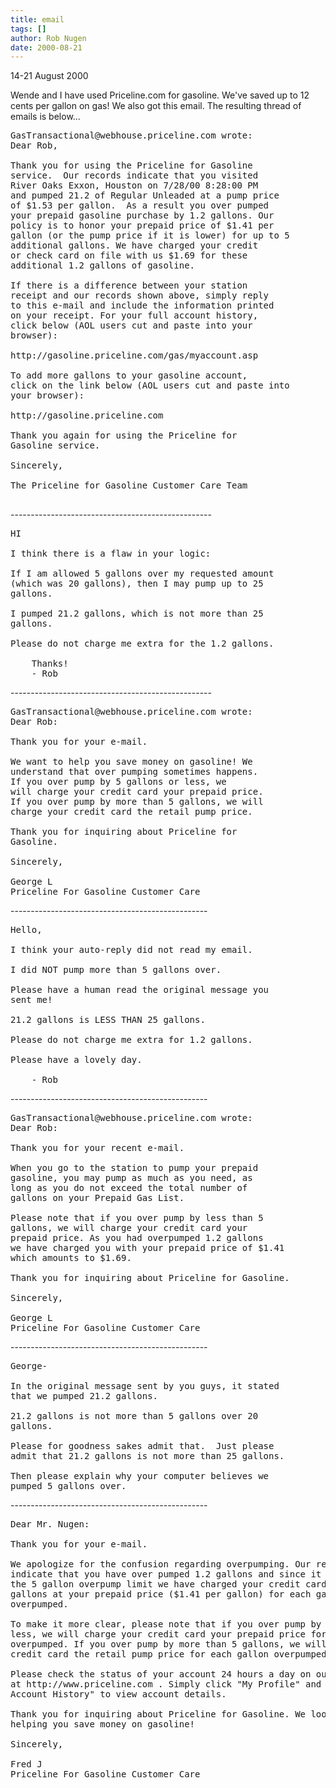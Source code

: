 ```yaml
---
title: email
tags: []
author: Rob Nugen
date: 2000-08-21
---
```



<p class=date>14-21 August 2000 </p>

<p>Wende and I have used Priceline.com for gasoline.  We've saved up to 12
cents per gallon on gas!  We also got this email.   The resulting thread of
emails is below...

<pre>
GasTransactional@webhouse.priceline.com wrote:
Dear Rob,

Thank you for using the Priceline for Gasoline
service.  Our records indicate that you visited
River Oaks Exxon, Houston on 7/28/00 8:28:00 PM
and pumped 21.2 of Regular Unleaded at a pump price
of $1.53 per gallon.  As a result you over pumped
your prepaid gasoline purchase by 1.2 gallons. Our
policy is to honor your prepaid price of $1.41 per
gallon (or the pump price if it is lower) for up to 5
additional gallons. We have charged your credit
or check card on file with us $1.69 for these
additional 1.2 gallons of gasoline.

If there is a difference between your station
receipt and our records shown above, simply reply
to this e-mail and include the information printed
on your receipt. For your full account history,
click below (AOL users cut and paste into your
browser):

http://gasoline.priceline.com/gas/myaccount.asp

To add more gallons to your gasoline account,
click on the link below (AOL users cut and paste into
your browser):

http://gasoline.priceline.com

Thank you again for using the Priceline for
Gasoline service.

Sincerely,

The Priceline for Gasoline Customer Care Team

</pre>

<p>--------------------------------------------------

<pre>
HI

I think there is a flaw in your logic:

If I am allowed 5 gallons over my requested amount
(which was 20 gallons), then I may pump up to 25
gallons.

I pumped 21.2 gallons, which is not more than 25
gallons.

Please do not charge me extra for the 1.2 gallons.

    Thanks!
    - Rob
</pre>

<p>--------------------------------------------------

<pre>
GasTransactional@webhouse.priceline.com wrote:
Dear Rob:

Thank you for your e-mail.

We want to help you save money on gasoline! We
understand that over pumping sometimes happens.
If you over pump by 5 gallons or less, we
will charge your credit card your prepaid price.
If you over pump by more than 5 gallons, we will
charge your credit card the retail pump price.

Thank you for inquiring about Priceline for
Gasoline.

Sincerely,

George L
Priceline For Gasoline Customer Care
</pre>

<p>-------------------------------------------------

<pre>
Hello,

I think your auto-reply did not read my email.

I did NOT pump more than 5 gallons over.

Please have a human read the original message you
sent me!

21.2 gallons is LESS THAN 25 gallons.

Please do not charge me extra for 1.2 gallons.

Please have a lovely day.

    - Rob
</pre>

<p>-------------------------------------------------

<pre>
GasTransactional@webhouse.priceline.com wrote:
Dear Rob:

Thank you for your recent e-mail.

When you go to the station to pump your prepaid
gasoline, you may pump as much as you need, as
long as you do not exceed the total number of
gallons on your Prepaid Gas List.

Please note that if you over pump by less than 5
gallons, we will charge your credit card your
prepaid price. As you had overpumped 1.2 gallons
we have charged you with your prepaid price of $1.41
which amounts to $1.69.

Thank you for inquiring about Priceline for Gasoline.

Sincerely,

George L
Priceline For Gasoline Customer Care
</pre>

<p>-------------------------------------------------

<pre>
George-

In the original message sent by you guys, it stated
that we pumped 21.2 gallons.

21.2 gallons is not more than 5 gallons over 20
gallons.

Please for goodness sakes admit that.  Just please
admit that 21.2 gallons is not more than 25 gallons.

Then please explain why your computer believes we
pumped 5 gallons over.
</pre>

<p>-------------------------------------------------

<pre>
Dear Mr. Nugen:

Thank you for your e-mail.

We apologize for the confusion regarding overpumping. Our records
indicate that you have over pumped 1.2 gallons and since it falls below
the 5 gallon overpump limit we have charged your credit card for 1.2
gallons at your prepaid price ($1.41 per gallon) for each gallon
overpumped.

To make it more clear, please note that if you over pump by 5 gallons or
less, we will charge your credit card your prepaid price for each gallon
overpumped. If you over pump by more than 5 gallons, we will charge your
credit card the retail pump price for each gallon overpumped.

Please check the status of your account 24 hours a day on our Web site
at http://www.priceline.com . Simply click "My Profile" and "Your
Account History" to view account details.

Thank you for inquiring about Priceline for Gasoline. We look forward to
helping you save money on gasoline!

Sincerely,

Fred J
Priceline For Gasoline Customer Care
</pre>



